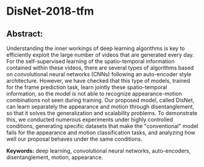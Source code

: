 # DisNet-2018-tfm

## Abstract:

Understanding the inner workings of deep learning algorithms is key to efficiently exploit the large number of videos that are generated every day. For the self-supervised learning of the spatio-temporal information contained within these videos, there are several types of algorithms based on convolutional neural networks (CNNs) following an auto-encoder style architecture. However, we have checked that this type of models, trained for the frame prediction task, learn jointly these spatio-temporal information, so the model is not able to recognize appearance-motion combinations not seen during training. Our proposed model, called DisNet, can learn separately the appearance and motion through disentanglement, so that it solves the generalization and scalability problems. To demonstrate this, we conducted numerous experiments under highly controlled conditions, generating specific datasets that make the "conventional" model fails for the appearance and motion classification tasks, and analyzing how well our proposal behaves under the same conditions.

**Keywords:** deep learning, convolutional neural networks, auto-encoders, disentanglement, motion, appearance.
